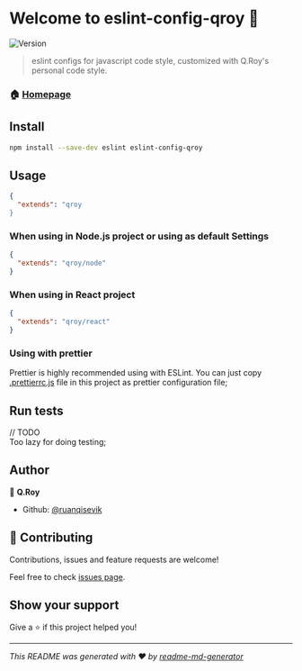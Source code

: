 # Welcome to eslint-config-qroy 👋
![Version](https://img.shields.io/badge/version-0.0.1-blue.svg?cacheSeconds=2592000)

> eslint configs for javascript code style, customized with Q.Roy's personal code style.

### 🏠 [Homepage](https://github.com/ruanqisevik/eslint-config-qroy)

## Install

```sh
npm install --save-dev eslint eslint-config-qroy
```

## Usage

```json
{
  "extends": "qroy 
}
```

### When using in Node.js project or using as default Settings

```json
{
  "extends": "qroy/node"
}
```

### When using in React project

```json
{
  "extends": "qroy/react"
}
```

### Using with prettier

Prettier is highly recommended using with ESLint. You can just copy [.prettierrc.js](./.prettierrc.js) file in this project as prettier configuration file;

## Run tests

// TODO  
Too lazy for doing testing;

## Author

👤 **Q.Roy**

* Github: [@ruanqisevik](https://github.com/ruanqisevik)

## 🤝 Contributing

Contributions, issues and feature requests are welcome!

Feel free to check [issues page](https://github.com/ruanqisevik/eslint-config-qroy/issues).

## Show your support

Give a ⭐️ if this project helped you!


***
_This README was generated with ❤️ by [readme-md-generator](https://github.com/kefranabg/readme-md-generator)_